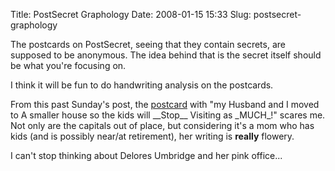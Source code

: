 Title: PostSecret Graphology
Date: 2008-01-15 15:33
Slug: postsecret-graphology

The postcards on PostSecret, seeing that they contain secrets, are
supposed to be anonymous. The idea behind that is the secret itself
should be what you're focusing on.

I think it will be fun to do handwriting analysis on the postcards.

From this past Sunday's post, the
[postcard](http://justinnhli.files.wordpress.com/2008/01/ef0f5-caged.jpg)
with "my Husband and I moved to A smaller house so the kids will
\_\_Stop\_\_ Visiting as \_MUCH\_!" scares me. Not only are the capitals
out of place, but considering it's a mom who has kids (and is possibly
near/at retirement), her writing is <span
style="font-weight:bold;">really</span> flowery.

I can't stop thinking about Delores Umbridge and her pink office...

